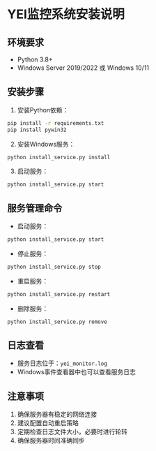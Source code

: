 # YEI监控系统安装说明

## 环境要求
- Python 3.8+
- Windows Server 2019/2022 或 Windows 10/11

## 安装步骤

1. 安装Python依赖：
```bash
pip install -r requirements.txt
pip install pywin32
```

2. 安装Windows服务：
```bash
python install_service.py install
```

3. 启动服务：
```bash
python install_service.py start
```

## 服务管理命令

- 启动服务：
```bash
python install_service.py start
```

- 停止服务：
```bash
python install_service.py stop
```

- 重启服务：
```bash
python install_service.py restart
```

- 删除服务：
```bash
python install_service.py remove
```

## 日志查看
- 服务日志位于：`yei_monitor.log`
- Windows事件查看器中也可以查看服务日志

## 注意事项
1. 确保服务器有稳定的网络连接
2. 建议配置自动重启策略
3. 定期检查日志文件大小，必要时进行轮转
4. 确保服务器时间准确同步 
